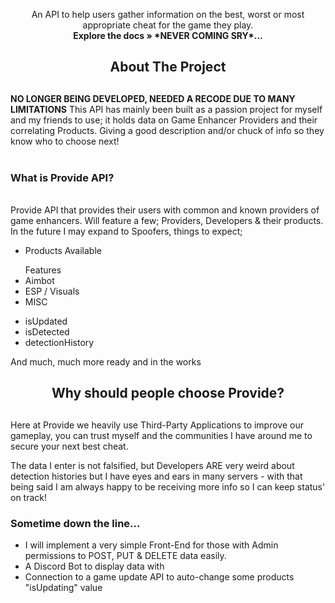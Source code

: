 <p align="center">
    An API to help users gather information on the best, worst or most appropriate cheat for the game they play.
    <br />
    <a><strong>Explore the docs » *NEVER COMING SRY*...</strong></a>

</p>
  
  <div align="center">
    <h2>About The Project<h2/>
  </div>
        <strong>NO LONGER BEING DEVELOPED, NEEDED A RECODE DUE TO MANY LIMITATIONS</strong>
This API has mainly been built as a passion project for myself and my friends to use; it holds data on Game Enhancer Providers and their correlating Products. Giving a good description and/or chuck of info so they know who to choose next!
      <br />
       <br />
 <h3>What is Provide API?</h3>
       <br />
Provide API that provides their users with common and known providers of game enhancers.
Will feature a few; Providers, Developers & their products. In the future I may expand to Spoofers, things to expect;
      <ul>
          <li>Products Available</li>
      </ul>
      <ul>Features
          <li>Aimbot</li>
          <li>ESP / Visuals</li>
          <li>MISC</li>
      </ul>
      <ul>
          <li>isUpdated</li>
          <li>isDetected</li>
          <li>detectionHistory</li>
      </ul>
      <p>And much, much more ready and in the works</p>

  <div align="center">
    <h2>Why should people choose Provide?<h2/>
  </div>
<p>Here at Provide we heavily use Third-Party Applications to improve our gameplay, you can trust myself and the communities I have around me to secure your next best cheat.</p>
<p>The data I enter is not falsified, but Developers ARE very weird about detection histories but I have eyes and ears in many servers - with that being said I am always happy to be receiving more info so I can keep status' on track!</p>


### Sometime down the line...
* I will implement a very simple Front-End for those with Admin permissions to POST, PUT & DELETE data easily.
* A Discord Bot to display data with
* Connection to a game update API to auto-change some products "isUpdating" value
